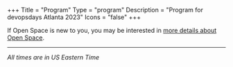 +++
Title = "Program"
Type = "program"
Description = "Program for devopsdays Atlanta 2023"
Icons = "false"
+++
<div class = "row">
  <div class = "col">
    If Open Space is new to you, you may be interested in <a href="/pages/open-space-format">more details about Open Space</a>.
    <hr />
    <i>All times are in US Eastern Time</i>
  </div>
</div>
